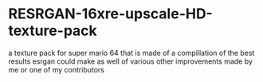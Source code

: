 # RESRGAN-16xre-upscale-HD-texture-pack
a texture pack for super mario 64 that is made of a compillation of the best results esrgan could make as well of various other improvements made by me or one of my contributors
